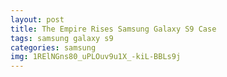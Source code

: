 ```yaml
---
layout: post
title: The Empire Rises Samsung Galaxy S9 Case
tags: samsung galaxy s9
categories: samsung
img: 1RElNGns80_uPLOuv9u1X_-kiL-BBLs9j
---
```

